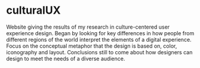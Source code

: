 culturalUX
==========

Website giving the results of my research in culture-centered user experience design. Began by looking for key differences in how people from different regions of the world interpret the elements of a digital experience. Focus on the conceptual metaphor that the design is based on, color, iconography and layout. Conclusions still to come about how designers can design to meet the needs of a diverse audience.
